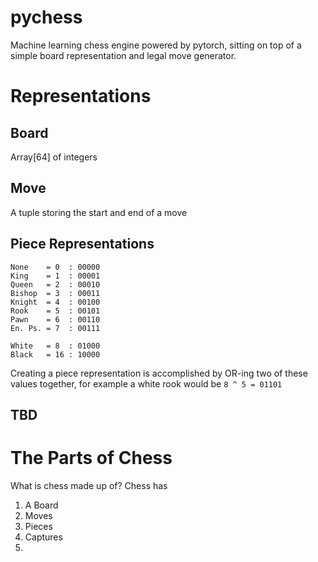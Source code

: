 # pychess
Machine learning chess engine powered by pytorch, sitting on top of a simple board representation and legal move generator.

# Representations
## Board
Array[64] of integers

## Move
A tuple storing the start and end of a move

## Piece Representations

    None    = 0  : 00000
    King    = 1  : 00001
    Queen   = 2  : 00010
    Bishop  = 3  : 00011
    Knight  = 4  : 00100
    Rook    = 5  : 00101
    Pawn    = 6  : 00110
    En. Ps. = 7  : 00111

    White   = 8  : 01000
    Black   = 16 : 10000

Creating a piece representation is accomplished by OR-ing two of these values together, for example a white rook would be `8 ^ 5 = 01101`

## TBD

# The Parts of Chess

What is chess made up of? Chess has
1. A Board
2. Moves
3. Pieces
4. Captures
5. 